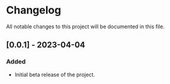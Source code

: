 # Changelog
All notable changes to this project will be documented in this file.

## [0.0.1] - 2023-04-04
### Added
* Initial beta release of the project.